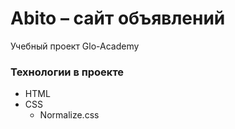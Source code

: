 # Abito &ndash; сайт объявлений
Учебный проект Glo-Academy

### Технологии в проекте
- HTML
- CSS
  - Normalize.css
